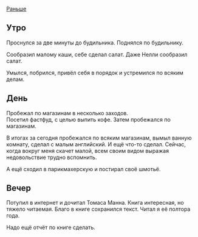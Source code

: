 [Раньше](2019.12.20.md)
## Утро
Проснулся за две минуты до будильника. Поднялся по будильнику.

Сообразил малому каши, себе сделал салат. Даже Нелли сообразил салат.

Умылся, побрился, привёл себя в порядок и устремился по всяким делам.
## День
Пробежал по магазинам в несколько заходов.  
Посетил фастфуд, с целью выпить кофе. Затем пробежался по магазинам.

В итогах за сегодня пробежался по всяким магазинам, вымыл ванную комнату, сделал с малым английский. И ещё что-то сделал. Сейчас, когда вокруг меня скачет малой, всем своим видом выражая недовольствие трудно вспомнить.

А ещё сходил в парикмахерскую и постирал своё шмотьё.
## Вечер
Потупил в интернет и дочитал Томаса Манна. Книга интересная, но тяжело читаемая. Благо в книге сохранился текст. Читал я её полтора года.

Надо ещё отчёт по книге сделать.